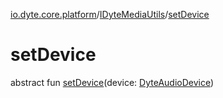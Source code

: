 [io.dyte.core.platform](../index.md)/[IDyteMediaUtils](index.md)/[setDevice](set-device.md)

# setDevice


abstract fun [setDevice](set-device.md)(device: [DyteAudioDevice](../../com.dyte.mobilecorekmm.models/-dyte-audio-device/index.md))
